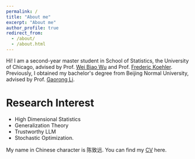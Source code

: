 ```yaml
---
permalink: /
title: "About me"
excerpt: "About me"
author_profile: true
redirect_from: 
  - /about/
  - /about.html
---
```


Hi! I am a second-year master student in School of Statistics, the University of Chicago, advised by Prof. [Wei Biao Wu](https://www.stat.uchicago.edu/~wbwu/) and Prof. [Frederic Koehler](https://frkoehle.github.io/). Previously, I obtained my bachelor's degree from Beijing Normal University, advised by Prof. [Gaorong Li](https://scholar.google.com/citations?user=cakQLOsAAAAJ&hl=zh-CN). 

Research Interest 
======
* High Dimensional Statistics 
* Generalization Theory 
* Trustworthy LLM  
* Stochastic Optimization.

My name in Chinese character is 陈致远. You can find my [CV](../assets/CV.pdf) here.

